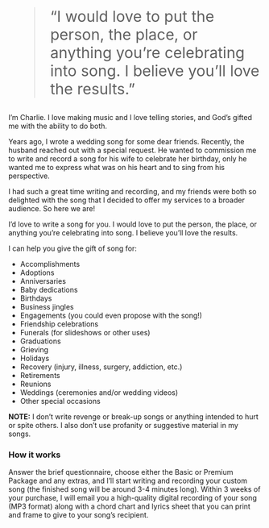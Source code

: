 <blockquote style="font-size: 30px">“I would love to put the person, the place, or anything you’re
celebrating into song. I believe you’ll love the results.”</blockquote>

I’m Charlie. I love making music and I love telling stories, and God’s gifted me with the ability to do both.

Years ago, I wrote a wedding song for some dear friends. Recently, the husband reached out with a special request. He wanted to commission me to write and record a song for his wife to celebrate her birthday, only he wanted me to express what was on his heart and to sing from his perspective.

I had such a great time writing and recording, and my friends were both so delighted with the song that I decided to offer my services to a broader audience. So here we are!

I’d love to write a song for you. I would love to put the person, the place, or anything you’re celebrating into song. I believe you’ll love the results.

I can help you give the gift of song for:

- Accomplishments
- Adoptions
- Anniversaries
- Baby dedications
- Birthdays
- Business jingles
- Engagements (you could even propose with the song!)
- Friendship celebrations
- Funerals (for slideshows or other uses)
- Graduations
- Grieving
- Holidays
- Recovery (injury, illness, surgery, addiction, etc.)
- Retirements
- Reunions
- Weddings (ceremonies and/or wedding videos)
- Other special occasions

**NOTE:** I don’t write revenge or break-up songs or anything intended to hurt or spite others. I also don’t use profanity or suggestive material in my songs.

### How it works

Answer the brief questionnaire, choose either the Basic or Premium Package and any extras, and I’ll start writing and recording your custom song (the finished song will be around 3-4 minutes long). Within 3 weeks of your purchase, I will email you a high-quality digital recording of your song (MP3 format) along with a chord chart and lyrics sheet that you can print and frame to give to your song’s recipient.
